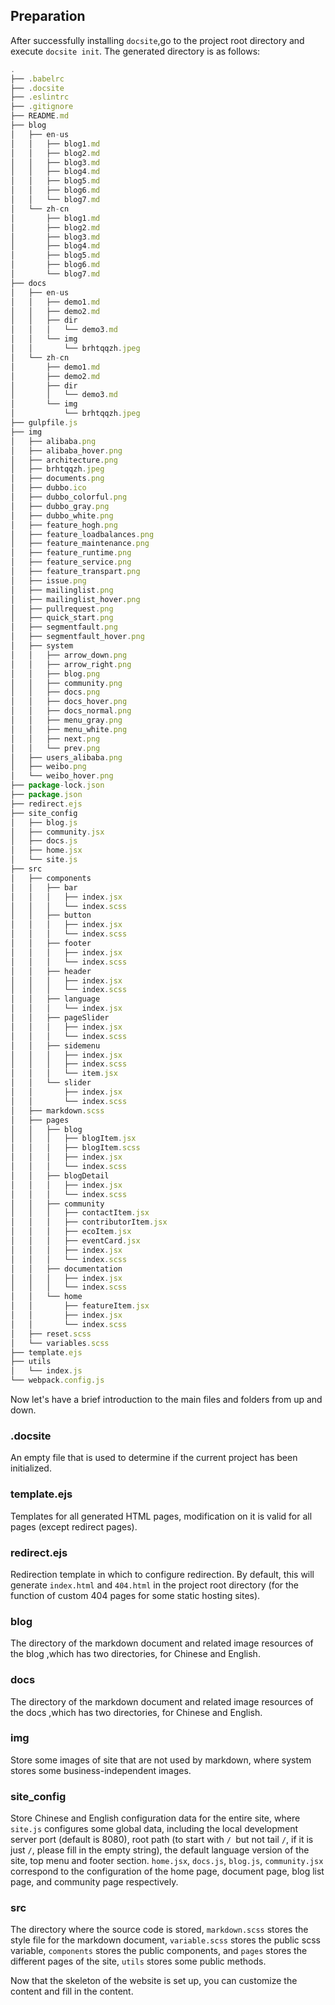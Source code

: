 ## Preparation

After successfully installing `docsite`,go to the project root directory and execute `docsite init`. The generated directory is as follows:

```js
.
├── .babelrc
├── .docsite
├── .eslintrc
├── .gitignore
├── README.md
├── blog
│   ├── en-us
│   │   ├── blog1.md
│   │   ├── blog2.md
│   │   ├── blog3.md
│   │   ├── blog4.md
│   │   ├── blog5.md
│   │   ├── blog6.md
│   │   └── blog7.md
│   └── zh-cn
│       ├── blog1.md
│       ├── blog2.md
│       ├── blog3.md
│       ├── blog4.md
│       ├── blog5.md
│       ├── blog6.md
│       └── blog7.md
├── docs
│   ├── en-us
│   │   ├── demo1.md
│   │   ├── demo2.md
│   │   ├── dir
│   │   │   └── demo3.md
│   │   └── img
│   │       └── brhtqqzh.jpeg
│   └── zh-cn
│       ├── demo1.md
│       ├── demo2.md
│       ├── dir
│       │   └── demo3.md
│       └── img
│           └── brhtqqzh.jpeg
├── gulpfile.js
├── img
│   ├── alibaba.png
│   ├── alibaba_hover.png
│   ├── architecture.png
│   ├── brhtqqzh.jpeg
│   ├── documents.png
│   ├── dubbo.ico
│   ├── dubbo_colorful.png
│   ├── dubbo_gray.png
│   ├── dubbo_white.png
│   ├── feature_hogh.png
│   ├── feature_loadbalances.png
│   ├── feature_maintenance.png
│   ├── feature_runtime.png
│   ├── feature_service.png
│   ├── feature_transpart.png
│   ├── issue.png
│   ├── mailinglist.png
│   ├── mailinglist_hover.png
│   ├── pullrequest.png
│   ├── quick_start.png
│   ├── segmentfault.png
│   ├── segmentfault_hover.png
│   ├── system
│   │   ├── arrow_down.png
│   │   ├── arrow_right.png
│   │   ├── blog.png
│   │   ├── community.png
│   │   ├── docs.png
│   │   ├── docs_hover.png
│   │   ├── docs_normal.png
│   │   ├── menu_gray.png
│   │   ├── menu_white.png
│   │   ├── next.png
│   │   └── prev.png
│   ├── users_alibaba.png
│   ├── weibo.png
│   └── weibo_hover.png
├── package-lock.json
├── package.json
├── redirect.ejs
├── site_config
│   ├── blog.js
│   ├── community.jsx
│   ├── docs.js
│   ├── home.jsx
│   └── site.js
├── src
│   ├── components
│   │   ├── bar
│   │   │   ├── index.jsx
│   │   │   └── index.scss
│   │   ├── button
│   │   │   ├── index.jsx
│   │   │   └── index.scss
│   │   ├── footer
│   │   │   ├── index.jsx
│   │   │   └── index.scss
│   │   ├── header
│   │   │   ├── index.jsx
│   │   │   └── index.scss
│   │   ├── language
│   │   │   └── index.jsx
│   │   ├── pageSlider
│   │   │   ├── index.jsx
│   │   │   └── index.scss
│   │   ├── sidemenu
│   │   │   ├── index.jsx
│   │   │   ├── index.scss
│   │   │   └── item.jsx
│   │   └── slider
│   │       ├── index.jsx
│   │       └── index.scss
│   ├── markdown.scss
│   ├── pages
│   │   ├── blog
│   │   │   ├── blogItem.jsx
│   │   │   ├── blogItem.scss
│   │   │   ├── index.jsx
│   │   │   └── index.scss
│   │   ├── blogDetail
│   │   │   ├── index.jsx
│   │   │   └── index.scss
│   │   ├── community
│   │   │   ├── contactItem.jsx
│   │   │   ├── contributorItem.jsx
│   │   │   ├── ecoItem.jsx
│   │   │   ├── eventCard.jsx
│   │   │   ├── index.jsx
│   │   │   └── index.scss
│   │   ├── documentation
│   │   │   ├── index.jsx
│   │   │   └── index.scss
│   │   └── home
│   │       ├── featureItem.jsx
│   │       ├── index.jsx
│   │       └── index.scss
│   ├── reset.scss
│   └── variables.scss
├── template.ejs
├── utils
│   └── index.js
└── webpack.config.js

```

Now let's have a brief introduction to the main files and folders from up and down.

### .docsite

An empty file that is used to determine if the current project has been initialized.

### template.ejs

Templates for all generated HTML pages, modification on it is valid for all pages (except redirect pages).

### redirect.ejs

Redirection template in which to configure redirection. By default, this will generate `index.html` and `404.html` in the project root directory (for the function of custom 404 pages for some static hosting sites).

### blog

The directory of the markdown document and related image resources of the blog ,which has two directories, for Chinese and English.

### docs

The directory of the markdown document and related image resources of the docs ,which has two directories, for Chinese and English.

### img

Store some images of site that are not used by markdown, where system stores some business-independent images.

### site_config

Store Chinese and English configuration data for the entire site, where `site.js` configures some global data, including the local development server port (default is 8080), root path (to start with `/ `but not tail `/`, if it is just `/`, please fill in the empty string), the default language version of the site, top menu and footer section. `home.jsx`, `docs.js`, `blog.js`, `community.jsx` correspond to the configuration of the home page, document page, blog list page, and community page respectively.

### src

The directory where the source code is stored, `markdown.scss` stores the style file for the markdown document, `variable.scss` stores the public scss variable, `components` stores the public components, and `pages` stores the different pages of the site, `utils` stores some public methods.

Now that the skeleton of the website is set up, you can customize the content and fill in the content.